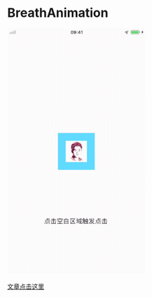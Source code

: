 # BreathAnimation

![](https://raw.githubusercontent.com/sunyazhou13/sunyazhou13.github.io-images/43eb3d3df2ddda60a3ec26ba376755425ac88f7f/20180929BreathAnimation/breathAnimation.gif)


[文章点击这里](https://www.sunyazhou.com/2018/09/29/20180929BreathAnimation/)